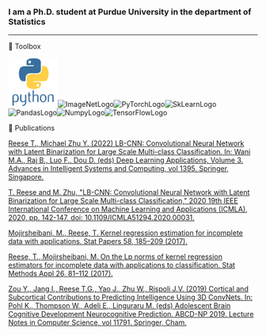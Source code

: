 ### I am a Ph.D. student at Purdue University in the department of Statistics

---

🧰 Toolbox

<img src = "https://raw.githubusercontent.com/devicons/devicon/2ae2a900d2f041da66e950e4d48052658d850630/icons/python/python-original-wordmark.svg"  alt = "PythonLogo" width = "100" height = "100"/><img src  = "https://raw.githubusercontent.com/valohai/ml-logos/5127528b5baadb77a6ea4b999a47b4e86bf0f98b/imagenet.svg" alt = "ImageNetLogo" width = "100" height = "100"/><img src  = "https://raw.githubusercontent.com/valohai/ml-logos/5127528b5baadb77a6ea4b999a47b4e86bf0f98b/pytorch.svg" alt = "PyTorchLogo" width = "100" height = "100"/><img src  = "https://raw.githubusercontent.com/valohai/ml-logos/5127528b5baadb77a6ea4b999a47b4e86bf0f98b/scikit-learn.svg" alt = "SkLearnLogo" width = "100" height = "100"/><img src  = "https://raw.githubusercontent.com/valohai/ml-logos/5127528b5baadb77a6ea4b999a47b4e86bf0f98b/pandas.svg" alt = "PandasLogo" width = "100" height = "100"/><img src  = "https://raw.githubusercontent.com/valohai/ml-logos/5127528b5baadb77a6ea4b999a47b4e86bf0f98b/numpy-logo.svg" alt = "NumpyLogo" width = "100" height = "100"/><img src  = "https://raw.githubusercontent.com/valohai/ml-logos/5127528b5baadb77a6ea4b999a47b4e86bf0f98b/tensorflow-tf.svg" alt = "TensorFlowLogo" width = "100" height = "100"/>


📕 Publications

<a href = "https://doi.org/10.1007/978-981-16-3357-7_8">Reese T., Michael Zhu Y. (2022) LB-CNN: Convolutional Neural Network with Latent Binarization for Large Scale Multi-class Classification. In: Wani M.A., Raj B., Luo F., Dou D. (eds) Deep Learning Applications, Volume 3. Advances in Intelligent Systems and Computing, vol 1395. Springer, Singapore. </a>

<a href = "https://ieeexplore.ieee.org/document/9356363">T. Reese and M. Zhu, "LB-CNN: Convolutional Neural Network with Latent Binarization for Large Scale Multi-class Classification," 2020 19th IEEE International Conference on Machine Learning and Applications (ICMLA), 2020, pp. 142-147, doi: 10.1109/ICMLA51294.2020.00031.</a>

<a href = "https://doi.org/10.1007/s00362-015-0693-z">Mojirsheibani, M., Reese, T. Kernel regression estimation for incomplete data with applications. Stat Papers 58, 185–209 (2017).</a>

<a href = "https://doi.org/10.1007/s10260-016-0359-6">Reese, T., Mojirsheibani, M. On the Lp norms of kernel regression estimators for incomplete data with applications to classification. Stat Methods Appl 26, 81–112 (2017). </a>

<a href = "https://doi.org/10.1007/978-3-030-31901-4_21">Zou Y., Jang I., Reese T.G., Yao J., Zhu W., Rispoli J.V. (2019) Cortical and Subcortical Contributions to Predicting Intelligence Using 3D ConvNets. In: Pohl K., Thompson W., Adeli E., Linguraru M. (eds) Adolescent Brain Cognitive Development Neurocognitive Prediction. ABCD-NP 2019. Lecture Notes in Computer Science, vol 11791. Springer, Cham.</a>


<!--
**treese41528/treese41528** is a ✨ _special_ ✨ repository because its `README.md` (this file) appears on your GitHub profile.

Here are some ideas to get you started:

- 🔭 I’m currently working on ...
- 🌱 I’m currently learning ...
- 👯 I’m looking to collaborate on ...
- 🤔 I’m looking for help with ...
- 💬 Ask me about ...
- 📫 How to reach me: ...
- 😄 Pronouns: ...
- ⚡ Fun fact: ...
-->

